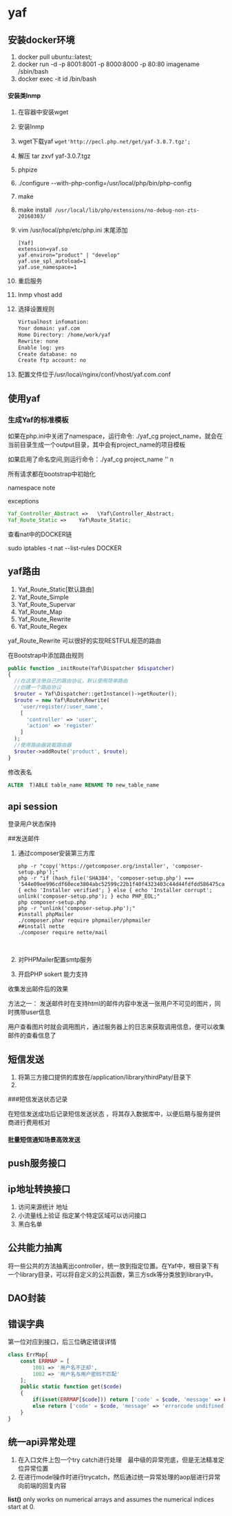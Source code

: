# yaf

## 安装docker环境

1. docker pull ubuntu::latest;
2. docker run -d -p  8001:8001 -p 8000:8000 -p 80:80 imagename  /sbin/bash
3. docker exec -it id /bin/bash

#### 安装类lnmp

1. 在容器中安装wget

2. 安装lnmp

3. wget下载yaf ``wget'http://pecl.php.net/get/yaf-3.0.7.tgz';``

4. 解压 tar zxvf yaf-3.0.7.tgz

5. phpize

6. ./configure --with-php-config=/usr/local/php/bin/php-config

7. make

8. make install`` /usr/local/lib/php/extensions/no-debug-non-zts-20160303/``

9. vim /usr/local/php/etc/php.ini 末尾添加 

   ```shell
   [Yaf]
   extension=yaf.so
   yaf.environ="product" | "develop"
   yaf.use_spl_autoload=1
   yaf.use_namespace=1
   ```

10. 重启服务

11. lnmp vhost add

12. 选择设置规则

    ```bash
    Virtualhost infomation:
    Your domain: yaf.com
    Home Directory: /home/work/yaf
    Rewrite: none
    Enable log: yes
    Create database: no
    Create ftp account: no
    ```

13. 配置文件位于/usr/local/nginx/conf/vhost/yaf.com.conf

## 使用yaf

### 生成Yaf的标准模板

如果在php.ini中关闭了namespace，运行命令: ./yaf_cg project_name，就会在当前目录生成一个output目录，其中会有project_name的项目模板

如果启用了命名空间,则运行命令：./yaf_cg project_name  ''  n

所有请求都在bootstrap中初始化

namespace note 

exceptions

```php
Yaf_Controller_Abstract =>   \Yaf\Controller_Abstract;
Yaf_Route_Static =>    Yaf\Route_Static;
```

查看nat中的DOCKER链

sudo iptables -t nat --list-rules DOCKER

## yaf路由

1. Yaf_Route_Static[默认路由]
2. Yaf_Route_Simple
3. Yaf_Route_Supervar
4. Yaf_Route_Map
5. Yaf_Route_Rewrite
6. Yaf_Route_Regex



yaf_Route_Rewrite 可以很好的实现RESTFUL规范的路由

在Bootstrap中添加路由规则

```php
public function _initRoute(Yaf\Dispatcher $dispatcher)
{
  //在这里注册自己的路由协议，默认使用简单路由
  //创建一个路由协议
  $router = Yaf\Dispatcher::getInstance()->getRouter();
  $route = new Yaf\Route\Rewrite(
  	'user/register/:user_name',
    [
      'controller' => 'user',
      'action' => 'register'
    ]
  );
  //使用路由器装载路由器
  $router->addRoute('product', $route);
}
```



修改表名

```sql
ALTER  T)ABLE table_name RENAME TO new_table_name
```

## api session

登录用户状态保持



##发送邮件

1. 通过composer安装第三方库

   ```shell
   php -r "copy('https://getcomposer.org/installer', 'composer-setup.php');"
   php -r "if (hash_file('SHA384', 'composer-setup.php') === '544e09ee996cdf60ece3804abc52599c22b1f40f4323403c44d44fdfdd586475ca9813a858088ffbc1f233e9b180f061') { echo 'Installer verified'; } else { echo 'Installer corrupt'; unlink('composer-setup.php'); } echo PHP_EOL;"
   php composer-setup.php
   php -r "unlink('composer-setup.php');"
   #install phpMailer
   ./composer.phar require phpmailer/phpmailer
   ##install nette
   ./composer require nette/mail
   ```

   ​

2. 对PHPMailer配置smtp服务

3. 开启PHP sokert 能力支持



收集发出邮件后的效果

方法之一： 发送邮件时在支持html的邮件内容中发送一张用户不可见的图片，同时携带user信息

用户查看图片时就会调用图片，通过服务器上的日志来获取调用信息，便可以收集邮件的查看信息了

## 短信发送

1. 将第三方接口提供的库放在/application/library/thirdPaty/目录下
2. 

###短信发送状态记录

 在短信发送成功后记录短信发送状态 ，将其存入数据库中，以便后期与服务提供商进行费用核对

#### 批量短信通知场景高效发送

## push服务接口

## ip地址转换接口

1. 访问来源统计 地址
2. 小流量线上验证 指定某个特定区域可以访问接口
3. 黑白名单 



## 公共能力抽离

将一些公共的方法抽离出controller，统一放到指定位置。在Yaf中，根目录下有一个library目录，可以将自定义的公共函数，第三方sdk等分类放到library中。


## DAO封装









## 错误字典

第一位对应到接口，后三位确定错误详情

```php
class ErrMap{
    const ERRMAP = [
        1001 => '用户名不正却',
        1002 => '用户名与用户密码不匹配'
    ];
    public static function get($code)
    {
		if(isset(ERRMAP[$code])) return ['code' = $code, 'message' => ERRMAP[$code]];
        else return ['code' = $code, 'message' => 'errorcode undifined'];
    }
}
```

## 统一api异常处理

1. 在入口文件上包一个try catch进行处理　最中级的异常兜底，但是无法精准定位异常位置
2. 在进行model操作时进行trycatch，然后通过统一异常处理的aop层进行异常向前端的回复内容

































**list()** only works on numerical arrays and assumes the numerical indices start at 0.



